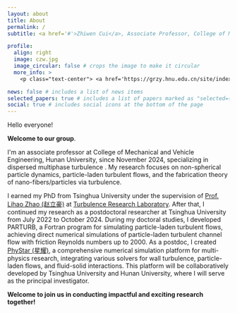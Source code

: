 ```yaml
---
layout: about
title: About
permalink: /
subtitle: <a href='#'>Zhiwen Cui</a>, Associate Professor, College of Mechanical and Vehicle Engineering, Hunan University.

profile:
  align: right
  image: czw.jpg
  image_circular: false # crops the image to make it circular
  more_info: >
    <p class="text-center"> <a href='https://grzy.hnu.edu.cn/site/index/cuizhiwen'>中文主页</a></p>

news: false # includes a list of news items
selected_papers: true # includes a list of papers marked as "selected={true}"
social: true # includes social icons at the bottom of the page
---
```

Hello everyone! 

**Welcome to our group**. 

I'm an associate professor at College of Mechanical and Vehicle Engineering, Hunan University, since November 2024, specializing in dispersed multiphase turbulence . My research focuses on non-spherical particle dynamics, particle-laden turbulent flows, and the fabrication theory of nano-fibers/particles via turbulence. 

 I earned my PhD from Tsinghua University under the supervision of [Prof. Lihao Zhao (赵立豪)](https://www.hy.tsinghua.edu.cn/hyen/info/1162/1212.htm) at [Turbulence Research Laboratory](http://trl.hy.tsinghua.edu.cn/en/). After that, I continued my research as a postdoctoral researcher at Tsinghua University from July 2022 to October 2024. 
During my doctoral studies, I developed PARTURB, a Fortran program for simulating particle-laden turbulent flows, achieving direct numerical simulations of particle-laden turbulent channel flow with friction Reynolds numbers up to 2000. As a postdoc, I created [PhyStar (星耀)](https://phystar-group.github.io/), a comprehensive numerical simulation platform for multi-physics research, integrating various solvers for wall turbulence, particle-laden flows, and fluid-solid interactions. This platform will be collaboratively developed by Tsinghua University and Hunan University, where I will serve as the principal investigator. 

 **Welcome to join us in conducting impactful and exciting research together!**

<!-- At present, the code is used by research groups of many units such as Tsinghua University, Peking University, and Xi'an Jiaotong University, supporting more than 10 graduate student projects. During my postdoctoral period, I spontaneously presided over the PhyStar (Xingyao) multi-physics field scientific research platform project (C++ language), which has integrated multiple solution modules and applications such as wall turbulence, particle two-phase flow, and fluid-solid coupling. In the future, the platform will be jointly maintained by the Tsinghua and Huda teams (I am the person in charge, and 90% of the code is written by me line by line). At present, the platform has the world's leading direct numerical simulation capabilities for extreme particle turbulence two-phase flows, and will carry out research on cutting-edge scientific issues in the future. Welcome to join us and carry out interesting and influential work together. -->